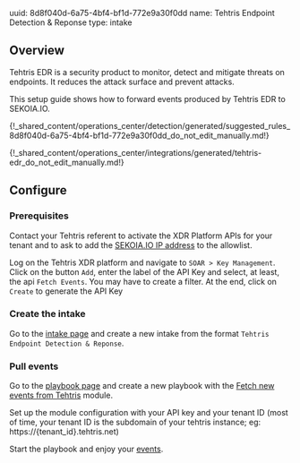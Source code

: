uuid: 8d8f040d-6a75-4bf4-bf1d-772e9a30f0dd
name: Tehtris Endpoint Detection & Reponse
type: intake

## Overview

Tehtris EDR is a security product to monitor, detect and mitigate threats on endpoints. It reduces the attack surface and prevent attacks.

This setup guide shows how to forward events produced by Tehtris EDR to SEKOIA.IO.

{!_shared_content/operations_center/detection/generated/suggested_rules_8d8f040d-6a75-4bf4-bf1d-772e9a30f0dd_do_not_edit_manually.md!}

{!_shared_content/operations_center/integrations/generated/tehtris-edr_do_not_edit_manually.md!}

## Configure

### Prerequisites

Contact your Tehtris referent to activate the XDR Platform APIs for your tenant and to ask to add the [SEKOIA.IO IP address](../../../../FAQ.md#ip-behind-triggers-available-in-playbooks-section) to the allowlist.

Log on the Tehtris XDR platform and navigate to `SOAR > Key Management`.
Click on the button `Add`, enter the label of the API Key and select, at least, the api `Fetch Events`. You may have to create a filter. At the end, click on `Create` to generate the API Key

### Create the intake

Go to the [intake page](https://app.sekoia.io/operations/intakes) and create a new intake from the format `Tehtris Endpoint Detection & Reponse`.

### Pull events

Go to the [playbook page](https://app.sekoia.io/operations/playbooks) and create a new playbook with the [Fetch new events from Tehtris](../../../automate/library/tehtris.md#fetch-new-events-from-tehtris) module. 

Set up the module configuration with your API key and your tenant ID (most of time, your tenant ID is the subdomain of your tehtris instance; eg: https://{tenant_id}.tehtris.net)

Start the playbook and enjoy your [events](https://app.sekoia.io/operations/events).
